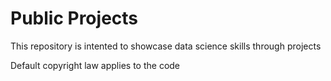 # Public Projects
This repository is intented to showcase data science skills through projects

Default copyright law applies to the code
